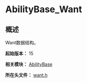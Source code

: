 # AbilityBase_Want

## 概述

Want数据结构。

**起始版本：** 15

**相关模块：** [AbilityBase](capi-abilitybase.md)

**所在头文件：** [want.h](capi-want-h.md)
